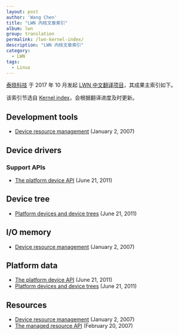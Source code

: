 ```yaml
---
layout: post
author: 'Wang Chen'
title: "LWN 内核文章索引"
album: lwn
group: translation
permalink: /lwn-kernel-index/
description: "LWN 内核文章索引"
category:
  - LWN
tags:
  - Linux
---
```


[泰晓科技][1] 于 2017 年 10 月发起 [LWN 中文翻译项目][2]，其成果主索引如下。

该索引节选自 [Kernel index](https://lwn.net/Kernel/Index/)，会根据翻译进度及时更新。

## Development tools

- [Device resource management](/lwn-215996-device-resource-management) (January 2, 2007)

## Device drivers

### Support APIs

- [The platform device API](/lwn-448499-platform-device-api) (June 21, 2011)

## Device tree

- [Platform devices and device trees](/lwn-448502-platform-devices-and-device-trees) (June 21, 2011)

## I/O memory

- [Device resource management](/lwn-215996-device-resource-management) (January 2, 2007)

## Platform data

- [The platform device API](/lwn-448499-platform-device-api) (June 21, 2011)
- [Platform devices and device trees](/lwn-448502-platform-devices-and-device-trees) (June 21, 2011)

## Resources

- [Device resource management](/lwn-215996-device-resource-management) (January 2, 2007)
- [The managed resource API](/lwn-222860-the-managed-resource-api) (February 20, 2007)

[1]: http://tinylab.org
[2]: http://tinylab.org/lwn
